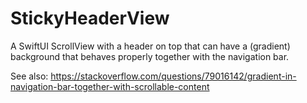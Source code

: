 # StickyHeaderView

A SwiftUI ScrollView with a header on top that can have a (gradient) background that behaves properly together with the navigation bar.

See also: https://stackoverflow.com/questions/79016142/gradient-in-navigation-bar-together-with-scrollable-content
